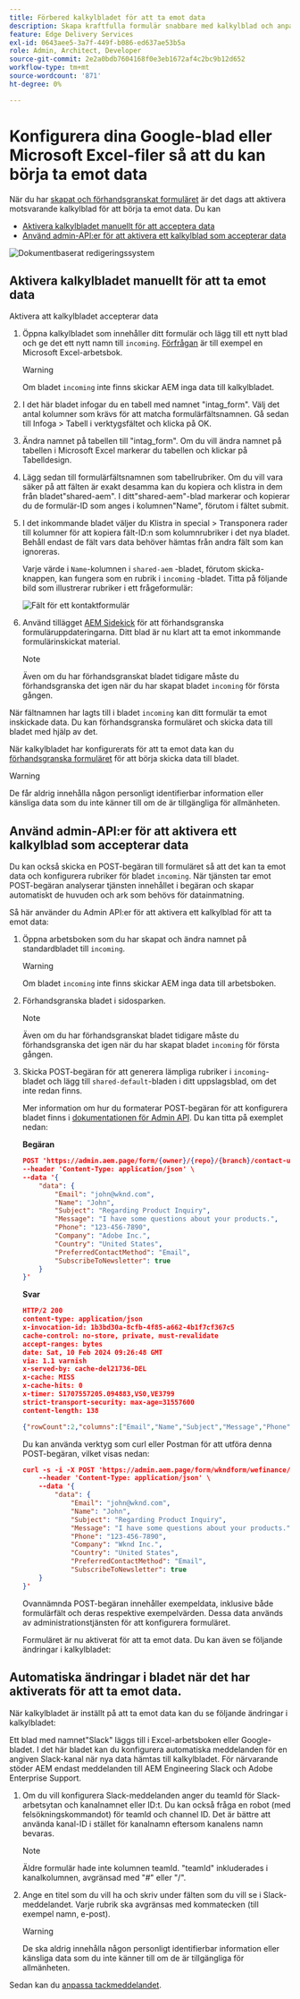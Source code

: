 ```yaml
---
title: Förbered kalkylbladet för att ta emot data
description: Skapa kraftfulla formulär snabbare med kalkylblad och anpassade Forms-blockfält!
feature: Edge Delivery Services
exl-id: 0643aee5-3a7f-449f-b086-ed637ae53b5a
role: Admin, Architect, Developer
source-git-commit: 2e2a0bdb7604168f0e3eb1672af4c2bc9b12d652
workflow-type: tm+mt
source-wordcount: '871'
ht-degree: 0%

---
```


# Konfigurera dina Google-blad eller Microsoft Excel-filer så att du kan börja ta emot data


När du har [skapat och förhandsgranskat formuläret](/help/edge/docs/forms/create-forms.md) är det dags att aktivera motsvarande kalkylblad för att börja ta emot data. Du kan

- [Aktivera kalkylbladet manuellt för att acceptera data](#manually-enable-the-spreadsheet-to-accept-data)
- [Använd admin-API:er för att aktivera ett kalkylblad som accepterar data](#use-admin-apis-to-enable-a-spreadsheet-to-accept-data)

![Dokumentbaserat redigeringssystem](/help/edge/assets/document-based-authoring-workflow-enable-sheet-to-accept-data.png)


<!--

>[!VIDEO](https://video.tv.adobe.com/v/3427489?quality=12&learn=on)

-->

## Aktivera kalkylbladet manuellt för att ta emot data

Aktivera att kalkylbladet accepterar data

1. Öppna kalkylbladet som innehåller ditt formulär och lägg till ett nytt blad och ge det ett nytt namn till `incoming`. [Förfrågan](/help/edge/assets/enquiry.xlsx) är till exempel en Microsoft Excel-arbetsbok.

   >[!WARNING]
   >
   > Om bladet `incoming` inte finns skickar AEM inga data till kalkylbladet.

1. I det här bladet infogar du en tabell med namnet &quot;intag_form&quot;. Välj det antal kolumner som krävs för att matcha formulärfältsnamnen. Gå sedan till Infoga > Tabell i verktygsfältet och klicka på OK.

1. Ändra namnet på tabellen till &quot;intag_form&quot;. Om du vill ändra namnet på tabellen i Microsoft Excel markerar du tabellen och klickar på Tabelldesign.

1. Lägg sedan till formulärfältsnamnen som tabellrubriker. Om du vill vara säker på att fälten är exakt desamma kan du kopiera och klistra in dem från bladet&quot;shared-aem&quot;.  I ditt&quot;shared-aem&quot;-blad markerar och kopierar du de formulär-ID som anges i kolumnen&quot;Name&quot;, förutom i fältet submit.

1. I det inkommande bladet väljer du Klistra in special > Transponera rader till kolumner för att kopiera fält-ID:n som kolumnrubriker i det nya bladet. Behåll endast de fält vars data behöver hämtas från andra fält som kan ignoreras.

   Varje värde i `Name`-kolumnen i `shared-aem` -bladet, förutom skicka-knappen, kan fungera som en rubrik i `incoming` -bladet. Titta på följande bild som illustrerar rubriker i ett frågeformulär:

   ![Fält för ett kontaktformulär](/help/edge/assets/contact-us-form-excel-sheet-fields.png)

1. Använd tillägget [AEM Sidekick](https://www.aem.live/developer/tutorial#preview-and-publish-your-content) för att förhandsgranska formuläruppdateringarna. Ditt blad är nu klart att ta emot inkommande formulärinskickat material.

   >[!NOTE]
   >
   >Även om du har förhandsgranskat bladet tidigare måste du förhandsgranska det igen när du har skapat bladet `incoming` för första gången.


När fältnamnen har lagts till i bladet `incoming` kan ditt formulär ta emot inskickade data. Du kan förhandsgranska formuläret och skicka data till bladet med hjälp av det.

När kalkylbladet har konfigurerats för att ta emot data kan du [förhandsgranska formuläret](/help/edge/docs/forms/create-forms.md#preview-the-form-using-your-edge-delivery-service-eds-page) <!--or [use POST requests](#use-admin-apis-to-send-data-to-your-sheet)--> för att börja skicka data till bladet.

>[!WARNING]
>
>  De får aldrig innehålla någon personligt identifierbar information eller känsliga data som du inte känner till om de är tillgängliga för allmänheten.


## Använd admin-API:er för att aktivera ett kalkylblad som accepterar data

Du kan också skicka en POST-begäran till formuläret så att det kan ta emot data och konfigurera rubriker för bladet `incoming`. När tjänsten tar emot POST-begäran analyserar tjänsten innehållet i begäran och skapar automatiskt de huvuden och ark som behövs för datainmatning.

Så här använder du Admin API:er för att aktivera ett kalkylblad för att ta emot data:


1. Öppna arbetsboken som du har skapat och ändra namnet på standardbladet till `incoming`.

   >[!WARNING]
   >
   > Om bladet `incoming` inte finns skickar AEM inga data till arbetsboken.

1. Förhandsgranska bladet i sidosparken.

   >[!NOTE]
   >
   >Även om du har förhandsgranskat bladet tidigare måste du förhandsgranska det igen när du har skapat bladet `incoming` för första gången.

1. Skicka POST-begäran för att generera lämpliga rubriker i `incoming`-bladet och lägg till `shared-default`-bladen i ditt uppslagsblad, om det inte redan finns.

   Mer information om hur du formaterar POST-begäran för att konfigurera bladet finns i [dokumentationen för Admin API](https://www.aem.live/docs/admin.html#tag/authentication/operation/profile). Du kan titta på exemplet nedan:

   **Begäran**

   ```JSON
   POST 'https://admin.aem.page/form/{owner}/{repo}/{branch}/contact-us.json' \
   --header 'Content-Type: application/json' \
   --data '{
       "data": {
           "Email": "john@wknd.com",
           "Name": "John",
           "Subject": "Regarding Product Inquiry",
           "Message": "I have some questions about your products.",
           "Phone": "123-456-7890",
           "Company": "Adobe Inc.",
           "Country": "United States",
           "PreferredContactMethod": "Email",
           "SubscribeToNewsletter": true
       }
   }'
   ```


   **Svar**

   ```JSON
   HTTP/2 200 
   content-type: application/json
   x-invocation-id: 1b3bd30a-8cfb-4f85-a662-4b1f7cf367c5
   cache-control: no-store, private, must-revalidate
   accept-ranges: bytes
   date: Sat, 10 Feb 2024 09:26:48 GMT
   via: 1.1 varnish
   x-served-by: cache-del21736-DEL
   x-cache: MISS
   x-cache-hits: 0
   x-timer: S1707557205.094883,VS0,VE3799
   strict-transport-security: max-age=31557600
   content-length: 138
   
   {"rowCount":2,"columns":["Email","Name","Subject","Message","Phone","Company","Country",      "PreferredContactMethod","SubscribeToNewsletter"]}%
   ```

   Du kan använda verktyg som curl eller Postman för att utföra denna POST-begäran, vilket visas nedan:

   ```JSON
   curl -s -i -X POST 'https://admin.aem.page/form/wkndform/wefinance/main/contact-us.json' \
       --header 'Content-Type: application/json' \
       --data '{
           "data": {
               "Email": "john@wknd.com",
               "Name": "John",
               "Subject": "Regarding Product Inquiry",
               "Message": "I have some questions about your products.",
               "Phone": "123-456-7890",
               "Company": "Wknd Inc.",
               "Country": "United States",
               "PreferredContactMethod": "Email",
               "SubscribeToNewsletter": true
       }
   }'
   ```

   Ovannämnda POST-begäran innehåller exempeldata, inklusive både formulärfält och deras respektive exempelvärden. Dessa data används av administrationstjänsten för att konfigurera formuläret.

   Formuläret är nu aktiverat för att ta emot data. Du kan även se följande ändringar i kalkylbladet:

## Automatiska ändringar i bladet när det har aktiverats för att ta emot data.

När kalkylbladet är inställt på att ta emot data kan du se följande ändringar i kalkylbladet:

Ett blad med namnet&quot;Slack&quot; läggs till i Excel-arbetsboken eller Google-bladet. I det här bladet kan du konfigurera automatiska meddelanden för en angiven Slack-kanal när nya data hämtas till kalkylbladet. För närvarande stöder AEM endast meddelanden till AEM Engineering Slack och Adobe Enterprise Support.

1. Om du vill konfigurera Slack-meddelanden anger du teamId för Slack-arbetsytan och kanalnamnet eller ID:t. Du kan också fråga en robot (med felsökningskommandot) för teamId och channel ID. Det är bättre att använda kanal-ID i stället för kanalnamn eftersom kanalens namn bevaras.

   >[!NOTE]
   >
   > Äldre formulär hade inte kolumnen teamId. &quot;teamId&quot; inkluderades i kanalkolumnen, avgränsad med &quot;#&quot; eller &quot;/&quot;.

1. Ange en titel som du vill ha och skriv under fälten som du vill se i Slack-meddelandet. Varje rubrik ska avgränsas med kommatecken (till exempel namn, e-post).

   >[!WARNING]
   >
   >  De ska aldrig innehålla någon personligt identifierbar information eller känsliga data som du inte känner till om de är tillgängliga för allmänheten.



Sedan kan du [anpassa tackmeddelandet](/help/edge/docs/forms/thank-you-page-form.md).


